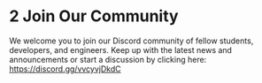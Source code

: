 # 2 Join Our Community

We welcome you to join our Discord community of fellow students, developers, and engineers. Keep up with the latest news and announcements or start a discussion by clicking here: https://discord.gg/vvcyvjDkdC